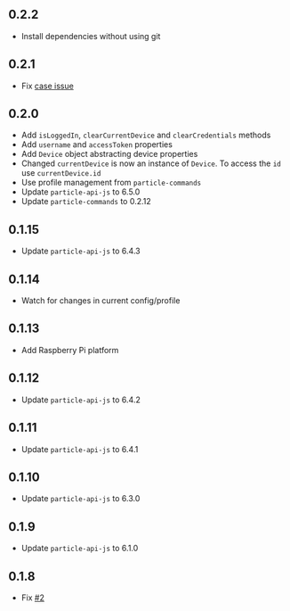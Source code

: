 ## 0.2.2
* Install dependencies without using git

## 0.2.1
* Fix [case issue](https://github.com/spark/particle-dev-app/issues/20)

## 0.2.0
* Add `isLoggedIn`, `clearCurrentDevice` and `clearCredentials` methods
* Add `username` and `accessToken` properties
* Add `Device` object abstracting device properties
* Changed `currentDevice` is now an instance of `Device`. To access the `id` use `currentDevice.id`
* Use profile management from `particle-commands`
* Update `particle-api-js` to 6.5.0
* Update `particle-commands` to 0.2.12

## 0.1.15
* Update `particle-api-js` to 6.4.3

## 0.1.14
* Watch for changes in current config/profile

## 0.1.13
* Add Raspberry Pi platform

## 0.1.12
* Update `particle-api-js` to 6.4.2

## 0.1.11
* Update `particle-api-js` to 6.4.1

## 0.1.10
* Update `particle-api-js` to 6.3.0

## 0.1.9
* Update `particle-api-js` to 6.1.0

## 0.1.8
* Fix [#2](https://github.com/spark/particle-dev-profiles/issues/2)
